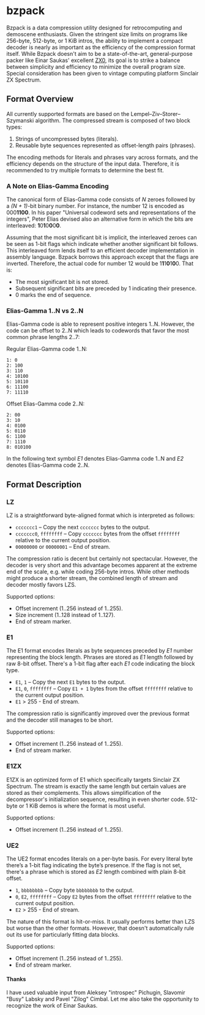 # bzpack

Bzpack is a data compression utility designed for retrocomputing and demoscene enthusiasts. Given the stringent size limits on programs like 256-byte, 512-byte, or 1 KiB intros, the ability to implement a compact decoder is nearly as important as the efficiency of the compression format itself. While Bzpack doesn't aim to be a state-of-the-art, general-purpose packer like Einar Saukas' excellent [ZX0](https://github.com/einar-saukas/ZX0), its goal is to strike a balance between simplicity and efficiency to minimize the overall program size. Special consideration has been given to vintage computing platform Sinclair ZX Spectrum.

## Format Overview

All currently supported formats are based on the Lempel–Ziv–Storer–Szymanski algorithm. The compressed stream is composed of two block types:
1. Strings of uncompressed bytes (literals).
2. Reusable byte sequences represented as offset-length pairs (phrases).

The encoding methods for literals and phrases vary across formats, and the efficiency depends on the structure of the input data. Therefore, it is recommended to try multiple formats to determine the best fit.

### A Note on Elias-Gamma Encoding

The canonical form of Elias-Gamma code consists of *N* zeroes followed by a *(N + 1)*-bit binary number. For instance, the number 12 is encoded as 000**1100**. In his paper "Universal codeword sets and representations of the integers", Peter Elias devised also an alternative form in which the bits are interleaved: **1**0**1**0**0**0**0**.

Assuming that the most significant bit is implicit, the interleaved zeroes can be seen as 1-bit flags which indicate whether another significant bit follows. This interleaved form lends itself to an efficient decoder implementation in assembly language. Bzpack borrows this approach except that the flags are inverted. Therefore, the actual code for number 12 would be 1**1**1**0**1**0**0. That is:

* The most significant bit is not stored.
* Subsequent significant bits are preceded by 1 indicating their presence.
* 0 marks the end of sequence.

### Elias-Gamma 1..N vs 2..N

Elias-Gamma code is able to represent positive integers 1..N. However, the code can be offset to 2..N which leads to codewords that favor the most common phrase lengths 2..7:

Regular Elias-Gamma code 1..N:
```
1: 0
2: 100
3: 110
4: 10100
5: 10110
6: 11100
7: 11110
```
Offset Elias-Gamma code 2..N:
```
2: 00
3: 10
4: 0100
5: 0110
6: 1100
7: 1110
8: 010100
```
In the following text symbol *E1* denotes Elias-Gamma code 1..N and *E2* denotes Elias-Gamma code 2..N.

## Format Description

### LZ

LZ is a straightforward byte-aligned format which is interpreted as follows:

* `ccccccc1` – Copy the next `ccccccc` bytes to the output.
* `ccccccc0`, `ffffffff` – Copy `ccccccc` bytes from the offset `ffffffff` relative to the current output position.
* `00000000` or `00000001` – End of stream.

The compression ratio is decent but certainly not spectacular. However, the decoder is very short and this advantage becomes apparent at the extreme end of the scale, e.g. while coding 256-byte intros. While other methods might produce a shorter stream, the combined length of stream and decoder mostly favors LZS.

Supported options:

* Offset increment (1..256 instead of 1..255).
* Size increment (1..128 instead of 1..127).
* End of stream marker.

### E1

The E1 format encodes literals as byte sequences preceded by *E1* number representing the block length. Phrases are stored as *E1* length followed by raw 8-bit offset. There's a 1-bit flag after each *E1* code indicating the block type.

* `E1`, `1` – Copy the next `E1` bytes to the output.
* `E1`, `0`, `ffffffff` – Copy `E1 + 1` bytes from the offset `ffffffff` relative to the current output position.
* `E1` > 255 - End of stream.

The compression ratio is significantly improved over the previous format and the decoder still manages to be short.

Supported options:

* Offset increment (1..256 instead of 1..255).
* End of stream marker.

### E1ZX

E1ZX is an optimized form of E1 which specifically targets Sinclair ZX Spectrum. The stream is exactly the same length but certain values are stored as their complements. This allows simplification of the decompressor's initialization sequence, resulting in even shorter code. 512-byte or 1 KiB demos is where the format is most useful.

Supported options:

* Offset increment (1..256 instead of 1..255).

### UE2

The UE2 format encodes literals on a per-byte basis. For every literal byte there’s a 1-bit flag indicating the byte’s presence. If the flag is not set, there's a phrase which is stored as *E2* length combined with plain 8-bit offset.

* `1`, `bbbbbbbb` – Copy byte `bbbbbbbb` to the output.
* `0`, `E2`, `ffffffff` – Copy `E2` bytes from the offset `ffffffff` relative to the current output position.
* `E2` > 255 - End of stream.

The nature of this format is hit-or-miss. It usually performs better than LZS but worse than the other formats. However, that doesn't automatically rule out its use for particularly fitting data blocks.

Supported options:

* Offset increment (1..256 instead of 1..255).
* End of stream marker.

#### Thanks

I have used valuable input from Aleksey "introspec" Pichugin, Slavomir "Busy" Labsky and Pavel "Zilog" Cimbal. Let me also take the opportunity to recognize the work of Einar Saukas.
